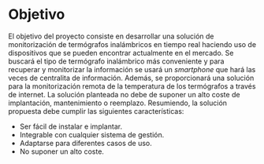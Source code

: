 # Objetivo

El objetivo del proyecto consiste en desarrollar una solución de monitorización de termógrafos inalámbricos en tiempo real haciendo uso de dispositivos que se pueden encontrar actualmente en el mercado. Se buscará el tipo de termógrafo inalámbrico más conveniente y para recuperar y monitorizar la información se usará un *smartphone* que hará las veces de centralita de información. Además, se proporcionará una solución para la monitorización remota de la temperatura de los termógrafos a través de internet. La solución planteada no debe de suponer un alto coste de implantación, mantenimiento o reemplazo. Resumiendo, la solución propuesta debe cumplir las siguientes características:

- Ser fácil de instalar e implantar.
- Integrable con cualquier sistema de gestión.
- Adaptarse para diferentes casos de uso.
- No suponer un alto coste.